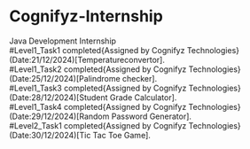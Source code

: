 # Cognifyz-Internship
Java Development Internship<br>
#Level1_Task1 completed{Assigned by Cognifyz Technologies}(Date:21/12/2024)[Temperatureconvertor].<br>
#Level1_Task2 completed{Assigned by Cognifyz Technologies}(Date:25/12/2024)[Palindrome checker].<br>
#Level1_Task3 completed{Assigned by Cognifyz Technologies}(Date:28/12/2024)[Student Grade Calculator].<br>
#Level1_Task4 completed{Assigned by Cognifyz Technologies}(Date:29/12/2024)[Random Password Generator].<br>
#Level2_Task1 completed{Assigned by Cognifyz Technologies}(Date:30/12/2024)[Tic Tac Toe Game].<br>
